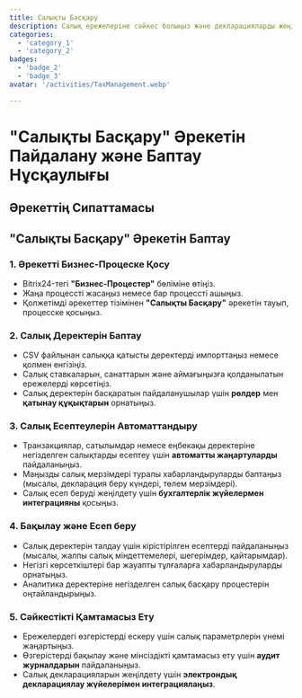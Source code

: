 ```yaml
---
title: Салықты Басқару
description: Салық ережелеріне сәйкес болыңыз және декларацияларды жеңілдетіңіз.
categories: 
  - 'category_1'
  - 'category_2'
badges: 
  - 'badge_2'
  - 'badge_3'
avatar: '/activities/TaxManagement.webp'

---
```

# "Салықты Басқару" Әрекетін Пайдалану және Баптау Нұсқаулығы

## Әрекеттің Сипаттамасы

## **"Салықты Басқару" Әрекетін Баптау**

### 1. Әрекетті Бизнес-Процеске Қосу
- Bitrix24-тегі **"Бизнес-Процестер"** бөліміне өтіңіз.
- Жаңа процессті жасаңыз немесе бар процессті ашыңыз.
- Қолжетімді әрекеттер тізімінен **"Салықты Басқару"** әрекетін тауып, процесске қосыңыз.

### 2. Салық Деректерін Баптау
- CSV файлынан салыққа қатысты деректерді импорттаңыз немесе қолмен енгізіңіз.
- Салық ставкаларын, санаттарын және аймағыңызға қолданылатын ережелерді көрсетіңіз.
- Салық деректерін басқаратын пайдаланушылар үшін **рөлдер** мен **қатынау құқықтарын** орнатыңыз.

### 3. Салық Есептеулерін Автоматтандыру
- Транзакциялар, сатылымдар немесе еңбекақы деректеріне негізделген салықтарды есептеу үшін **автоматты жаңартуларды** пайдаланыңыз.
- Маңызды салық мерзімдері туралы хабарландыруларды баптаңыз (мысалы, декларация беру күндері, төлем мерзімдері).
- Салық есеп беруді жеңілдету үшін **бухгалтерлік жүйелермен интеграцияны** қосыңыз.

### 4. Бақылау және Есеп беру
- Салық деректерін талдау үшін кірістірілген есептерді пайдаланыңыз (мысалы, жалпы салық міндеттемелері, шегерімдер, қайтарымдар).
- Негізгі көрсеткіштері бар жауапты тұлғаларға хабарландыруларды орнатыңыз.
- Аналитика деректеріне негізделген салық басқару процестерін оңтайландырыңыз.

### 5. Сәйкестікті Қамтамасыз Ету
- Ережелердегі өзгерістерді ескеру үшін салық параметрлерін үнемі жаңартыңыз.
- Өзгерістерді бақылау және мінсіздікті қамтамасыз ету үшін **аудит журналдарын** пайдаланыңыз.
- Салық декларацияларын жеңілдету үшін **электрондық декларациялау жүйелерімен интеграциялаңыз**.